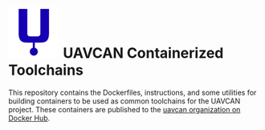 ![UAVCAN](uavcan_logo.svg) UAVCAN Containerized Toolchains
===================

This repository contains the Dockerfiles, instructions, and some utilities for building containers to be used as common toolchains for the UAVCAN project. These containers are published to the [uavcan organization on Docker Hub](https://cloud.docker.com/u/uavcan).
